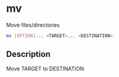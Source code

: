 # mv

Move files/directories

```sh
mv [OPTION]... <TARGET>... <DESTINATION>
```

## Description
Move TARGET to DESTINATION